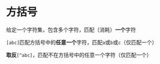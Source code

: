 # 方括号

给定一个字符集，包含多个字符，匹配（消耗）**一个**字符

`[abc]`匹配方括号中的**任意一个**字符，匹配`a`或`b`或`c`（仅匹配一个）

**取反**`[^abc]`，匹配不在方括号中的任意一个字符（仅匹配一个）